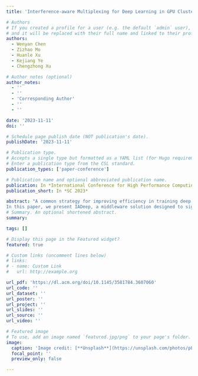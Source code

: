 ```yaml
---
title: 'Interference-aware Multiplexing for Deep Learning in GPU Clusters A Middleware Approach'

# Authors
# If you created a profile for a user (e.g. the default `admin` user), write the username (folder name) here
# and it will be replaced with their full name and linked to their profile.
authors:
  - Wenyan Chen
  - Zizhao Mo
  - Huanle Xu
  - Kejiang Ye
  - Chengzhong Xu

# Author notes (optional)
author_notes:
  - ''
  - ''
  - 'Corresponding Author'
  - ''
  - ''

date: '2023-11-11'
doi: ''

# Schedule page publish date (NOT publication's date).
publishDate: '2023-11-11'

# Publication type.
# Accepts a single type but formatted as a YAML list (for Hugo requirements).
# Enter a publication type from the CSL standard.
publication_types: ['paper-conference']

# Publication name and optional abbreviated publication name.
publication: In *International Conference for High Performance Computing, Networking, Storage, and Analysis (SC) 2023*
publication_short: In *SC 2023*

abstract: "A common strategy for improving efficiency in training deep learning entails multiplexing tasks on a single GPU. To mitigate the interference caused by multiplexing, existing approaches primarily employ kernel-level solutions to regulate GPU kernel execution, or harness hardware-level techniques to explicitly restrict GPU streaming multiprocessors and memory. Nevertheless, none of them perform satisfactorily in optimizing the completion time of tasks.
In this paper, we present IADeep, a middleware solution designed to significantly improve multiplexing efficiency. The core concept is the co-optimization of task assignments within a cluster and interference mitigation on each device. IADeep coordinates the configuration of all co-located tasks in a less fine-grained fashion, effectively reducing interference and enhancing task training performance. Across the entire cluster, IADeep intelligently selects applications suitable for multiplexing to further amplify the advantages of optimizing task configurations. Evaluations on a 20 RTX 3090-GPU cluster demonstrate that IADeep can significantly outperform state-of-the-art multiplexing solutions."
# Summary. An optional shortened abstract.
summary: 

tags: []

# Display this page in the Featured widget?
featured: true

# Custom links (uncomment lines below)
# links:
# - name: Custom Link
#   url: http://example.org

url_pdf: 'https://dl.acm.org/doi/10.1145/3581784.3607060'
url_code: ''
url_dataset: ''
url_poster: ''
url_project: ''
url_slides: ''
url_source: ''
url_video: ''

# Featured image
# To use, add an image named `featured.jpg/png` to your page's folder.
image:
  caption: 'Image credit: [**Unsplash**](https://unsplash.com/photos/pLCdAaMFLTE)'
  focal_point: ''
  preview_only: false

---
```



